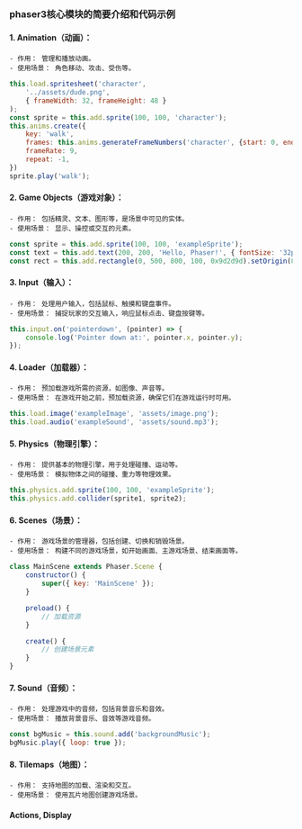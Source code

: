 ### phaser3核心模块的简要介绍和代码示例

#### 1. Animation（动画）：
    - 作用： 管理和播放动画。
    - 使用场景： 角色移动、攻击、受伤等。

```js
this.load.spritesheet('character',
    '../assets/dude.png',
    { frameWidth: 32, frameHeight: 48 }
);
const sprite = this.add.sprite(100, 100, 'character');
this.anims.create({
    key: 'walk',
    frames: this.anims.generateFrameNumbers('character', {start: 0, end: 3}),
    frameRate: 9,
    repeat: -1,
})
sprite.play('walk');
```
#### 2. Game Objects（游戏对象）：
    - 作用： 包括精灵、文本、图形等，是场景中可见的实体。
    - 使用场景： 显示、操控或交互的元素。
```js
const sprite = this.add.sprite(100, 100, 'exampleSprite');
const text = this.add.text(200, 200, 'Hello, Phaser!', { fontSize: '32px', fill: '#fff' });
const rect = this.add.rectangle(0, 500, 800, 100, 0x9d2d9d).setOrigin(0, 0);

```

#### 3. Input（输入）：
    - 作用： 处理用户输入，包括鼠标、触摸和键盘事件。
    - 使用场景： 捕捉玩家的交互输入，响应鼠标点击、键盘按键等。
```js
this.input.on('pointerdown', (pointer) => {
    console.log('Pointer down at:', pointer.x, pointer.y);
});

```
#### 4. Loader（加载器）：
    - 作用： 预加载游戏所需的资源，如图像、声音等。
    - 使用场景： 在游戏开始之前，预加载资源，确保它们在游戏运行时可用。
```js
this.load.image('exampleImage', 'assets/image.png');
this.load.audio('exampleSound', 'assets/sound.mp3');
```

#### 5. Physics（物理引擎）：
    - 作用： 提供基本的物理引擎，用于处理碰撞、运动等。
    - 使用场景： 模拟物体之间的碰撞、重力等物理效果。
```js
this.physics.add.sprite(100, 100, 'exampleSprite');
this.physics.add.collider(sprite1, sprite2);
```

#### 6. Scenes（场景）：
    - 作用： 游戏场景的管理器，包括创建、切换和销毁场景。
    - 使用场景： 构建不同的游戏场景，如开始画面、主游戏场景、结束画面等。
```js
class MainScene extends Phaser.Scene {
    constructor() {
        super({ key: 'MainScene' });
    }

    preload() {
        // 加载资源
    }

    create() {
        // 创建场景元素
    }
}

```

#### 7. Sound（音频）：
    - 作用： 处理游戏中的音频，包括背景音乐和音效。
    - 使用场景： 播放背景音乐、音效等游戏音频。
```js
const bgMusic = this.sound.add('backgroundMusic');
bgMusic.play({ loop: true });

```

#### 8. Tilemaps（地图）：
    - 作用： 支持地图的加载、渲染和交互。
    - 使用场景： 使用瓦片地图创建游戏场景。

#### Actions,  Display